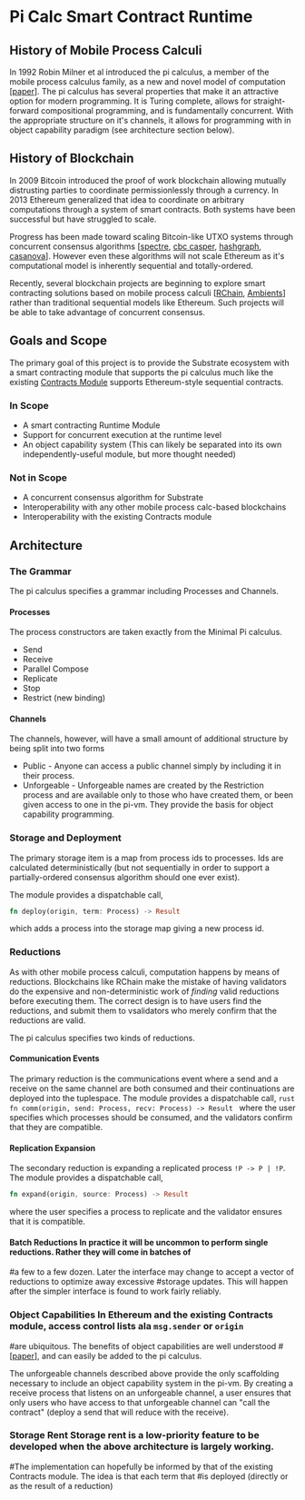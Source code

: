# Pi Calc Smart Contract Runtime

## History of Mobile Process Calculi
In 1992 Robin Milner et al introduced the pi calculus, a member of the mobile process calculus family, as a new and novel model of computation [[paper](https://dl.acm.org/ft_gateway.cfm?id=151240&ftid=289787&dwn=1&CFID=153770346&CFTOKEN=6894c386a5ee5d2c-40734F3C-C2A2-949F-6AAE98DF0EA2B5A5)]. The pi calculus has several properties that make it an attractive option for modern programming. It is Turing complete,  allows for straight-forward compositional programming, and is fundamentally concurrent. With the appropriate structure on it's channels, it allows for programming with in object capability paradigm (see architecture section below).

## History of Blockchain
In 2009 Bitcoin introduced the proof of work blockchain allowing mutually distrusting parties to coordinate permissionlessly through a currency. In 2013 Ethereum generalized that idea to coordinate on arbitrary computations through a system of smart contracts. Both systems have been successful but have struggled to scale.

Progress has been made toward scaling Bitcoin-like UTXO systems through concurrent consensus algorithms [[spectre](https://www.cs.huji.ac.il/~yoni_sompo/pubs/17/SPECTRE.pdf), [cbc casper](https://github.com/ethereum/research/blob/master/papers/CasperTFG/CasperTFG.pdf), [hashgraph](https://www.swirlds.com/downloads/SWIRLDS-TR-2016-01.pdf), [casanova](https://arxiv.org/pdf/1812.02232.pdf)]. However even these algorithms will not scale Ethereum as it's computational model is inherently sequential and totally-ordered.

Recently, several blockchain projects are beginning to explore smart contracting solutions based on mobile process
calculi [[RChain](https://architecture-docs.readthedocs.io/index.html),
[Ambients](https://ipfs.io/ipfs/QmPhPJE55GvqSz7Pwvkc8n9dbKmqGw6tUGTE1MgfNQvzsf)] rather than traditional sequential
models like Ethereum. Such projects will be able to take advantage of concurrent consensus.

## Goals and Scope

The primary goal of this project is to provide the Substrate ecosystem with a smart contracting module that supports the
pi calculus much like the existing [Contracts Module](https://crates.parity.io/srml_contracts/index.html) supports
Ethereum-style sequential contracts.

### In Scope

* A smart contracting Runtime Module
* Support for concurrent execution at the runtime level
* An object capability system (This can likely be separated into its own independently-useful module, but more thought
needed)

### **Not** in Scope
* A concurrent consensus algorithm for Substrate
* Interoperability with any other mobile process calc-based blockchains
* Interoperability with the existing Contracts module

## Architecture

### The Grammar
The pi calculus specifies a grammar including Processes and Channels.

#### Processes
The process constructors are taken exactly from the Minimal Pi calculus.
* Send
* Receive
* Parallel Compose
* Replicate
* Stop
* Restrict (new binding)

#### Channels
The channels, however, will have a small amount of additional structure by being split into two forms
* Public - Anyone can access a public channel simply by including it in their process.
* Unforgeable - Unforgeable names are created by the Restriction process and are available only to those who have created them, or been given access to one in the pi-vm. They provide the basis for object capability programming.


### Storage and Deployment
The primary storage item is a map from process ids to processes. Ids are calculated deterministically (but not sequentially in order to support a partially-ordered consensus algorithm should one ever exist).

The module provides a dispatchable call,
```rust
fn deploy(origin, term: Process) -> Result
```
which adds a process into the storage map giving a new process id.

### Reductions

As with other mobile process calculi, computation happens by means of reductions. Blockchains like RChain make the
mistake of having validators do the expensive and non-deterministic work of _finding_ valid reductions before executing
them. The correct design is to have users find the reductions, and submit them to vsalidators who merely confirm that
the reductions are valid.

The pi calculus specifies two kinds of reductions.

#### Communication Events

The primary reduction is the communications event where a send and a receive on the same channel are both consumed and
their continuations are deployed into the tuplespace. The module provides a dispatchable call, ```rust fn comm(origin,
send: Process, recv: Process) -> Result ``` where the user specifies which processes should be consumed, and the
validators confirm that they are compatible.

#### Replication Expansion
The secondary reduction is expanding a replicated process `!P -> P | !P`. The module provides a dispatchable call,
```rust
fn expand(origin, source: Process) -> Result
```
where the user specifies a process to replicate and the validator ensures that it is compatible.

#### Batch Reductions In practice it will be uncommon to perform single reductions. Rather they will come in batches of
#a few to a few dozen. Later the interface may change to accept a vector of reductions to optimize away excessive
#storage updates. This will happen after the simpler interface is found to work fairly reliably.

### Object Capabilities In Ethereum and the existing Contracts module, access control lists ala `msg.sender` or `origin`
#are ubiquitous. The benefits of object capabilities are well understood
#[[paper](http://srl.cs.jhu.edu/pubs/SRL2003-02.pdf)], and can easily be added to the pi calculus.

The unforgeable channels described above provide the only scaffolding necessary to include an object capability system
in the pi-vm. By creating a receive process that listens on an unforgeable channel, a user ensures that only users who
have access to that unforgeable channel can "call the contract" (deploy a send that will reduce with the receive).

### Storage Rent Storage rent is a low-priority feature to be developed when the above architecture is largely working.
#The implementation can hopefully be informed by that of the existing Contracts module. The idea is that each term that
#is deployed (directly or as the result of a reduction)

